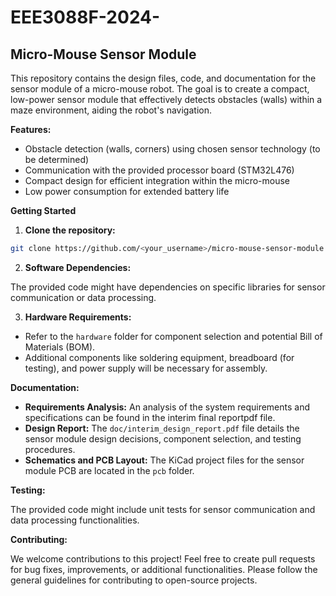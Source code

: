 # EEE3088F-2024-
## Micro-Mouse Sensor Module

This repository contains the design files, code, and documentation for the sensor module of a micro-mouse robot. The goal is to create a compact, low-power sensor module that effectively detects obstacles (walls) within a maze environment, aiding the robot's navigation.

**Features:**

* Obstacle detection (walls, corners) using chosen sensor technology (to be determined)
* Communication with the provided processor board (STM32L476)
* Compact design for efficient integration within the micro-mouse
* Low power consumption for extended battery life

**Getting Started**

1. **Clone the repository:**

```bash
git clone https://github.com/<your_username>/micro-mouse-sensor-module.git
```

2. **Software Dependencies:**

The provided code might have dependencies on specific libraries for sensor communication or data processing. 

3. **Hardware Requirements:**

* Refer to the `hardware` folder for component selection and potential Bill of Materials (BOM).
*  Additional components like soldering equipment, breadboard (for testing), and power supply will be necessary for assembly.

**Documentation:**

* **Requirements Analysis:** An analysis of the system requirements and specifications can be found in the interim final reportpdf file.
* **Design Report:** The `doc/interim_design_report.pdf` file details the sensor module design decisions, component selection, and testing procedures.
* **Schematics and PCB Layout:** The KiCad project files for the sensor module PCB are located in the `pcb` folder.

**Testing:**

The provided code might include unit tests for sensor communication and data processing functionalities.  

**Contributing:**

We welcome contributions to this project! Feel free to create pull requests for bug fixes, improvements, or additional functionalities. Please follow the general guidelines for contributing to open-source projects. 



